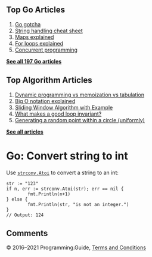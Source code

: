 



## Top Go Articles

1.  [Go gotcha](go-gotcha.html)
2.  [String handling cheat sheet](string-functions-reference-cheat-sheet.html)
3.  [Maps explained](maps-explained.html)
4.  [For loops explained](for-loop.html)
5.  [Concurrent programming](go-concurrency-tutorial.html)

[**See all 197 Go articles**](index.html)



## Top Algorithm Articles

1.  [Dynamic programming vs memoization vs tabulation](../dynamic-programming-vs-memoization-vs-tabulation.html)
2.  [Big O notation explained](../big-o-notation-explained.html)
3.  [Sliding Window Algorithm with Example](../sliding-window-example.html)
4.  [What makes a good loop invariant?](../what-makes-a-good-loop-invariant.html)
5.  [Generating a random point within a circle (uniformly)](../random-point-within-circle.html)

[**See all articles**](../index.html)

# Go: Convert string to int

Use [`strconv.Atoi`](https://golang.org/pkg/strconv/#Atoi) to convert a string to an int:

    str := "123"
    if n, err := strconv.Atoi(str); err == nil {
            fmt.Println(n+1)
    } else {
            fmt.Println(str, "is not an integer.")
    }
    // Output: 124

## Comments



© 2016–2021 Programming.Guide, [Terms and Conditions](../terms-and-conditions.html)
